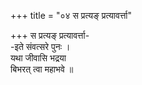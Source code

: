 +++
title = "०४ स प्रत्यङ् प्रत्यावर्त्ता"

+++
स प्रत्यङ् प्रत्यावर्त्ता-  
-इते संवत्सरे पुनः ।  
यथा जीवासि भद्रया  
बिभरत् त्वा महाभवे ॥